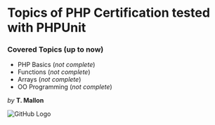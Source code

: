 # Topics of PHP Certification tested with PHPUnit  

### Covered Topics (up to now)
* PHP Basics (*not complete*) 
* Functions (*not complete*)
* Arrays (*not complete*)
* OO Programming (*not complete*)

*by* **T. Mallon**

![GitHub Logo](mein_stream_mit_Mallon_und_semitischen.png)
